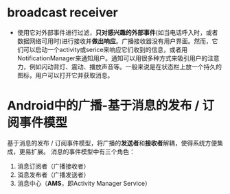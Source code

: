 # broadcast receiver
- 使用它对外部事件进行过滤，**只对感兴趣的外部事件**(如当电话呼入时，或者数据网络可用时)进行接收并**做出响应**。广播接收器没有用户界面。然而，它们可以启动一个activity或serice来响应它们收到的信息，或者用NotificationManager来通知用户。通知可以用很多种方式来吸引用户的注意力，例如闪动背灯、震动、播放声音等。一般来说是在状态栏上放一个持久的图标，用户可以打开它并获取消息。
# Android中的广播-基于消息的发布 / 订阅事件模型
基于消息的发布 / 订阅事件模型，将广播的**发送者**和**接收者**解耦，使得系统方便集成，更易扩展。
消息的事件模型中有三个角色：
1.  消息订阅者（广播接收者）
2.  消息发布者（广播发送者）
3.  消息中心（**AMS**，即Activity Manager Service）